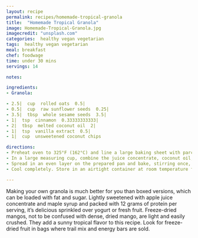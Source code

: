 ```yaml
---
layout: recipe
permalink: recipes/homemade-tropical-granola
title:  "Homemade Tropical Granola"
image: Homemade-Tropical-Granola.jpg
imagecredit: "unsplash.com"
categories:  healthy vegan vegetarian
tags:  healthy vegan vegetarian
meal: breakfast
chef: foodwage
time: under 30 mins
servings: 14

notes:

ingredients:
- Granola:

- 2.5|  cup  rolled oats  0.5|
- 0.5|  cup  raw sunflower seeds  0.25|
- 3.5|  tbsp  whole sesame seeds  3.5|
- 1|  tsp  cinnamon  0.33333333333|
- 2|  tbsp  melted coconut oil  2|
- 1|  tsp  vanilla extract  0.5|
- 1|  cup  unsweetened coconut chips

directions:
- Preheat oven to 325°F (162°C) and line a large baking sheet with parchment paper. Combine the oats, nuts, seeds and cinnamon in a large bowl.
- In a large measuring cup, combine the juice concentrate, coconut oil, maple syrup and vanilla and whisk until incorporated. Pour over the oat mixture and stir until thoroughly coated.
- Spread in an even layer on the prepared pan and bake, stirring once, until golden brown, 20 minutes. Remove from the oven, add the mango and coconut, and stir to combine.
- Cool completely. Store in an airtight container at room temperature for up to 2 weeks.

---
```


Making your own granola is much better for you than boxed versions, which can be loaded with fat and sugar. Lightly sweetened with apple juice concentrate and maple syrup and packed with 12 grams of protein per serving, it’s delicious sprinkled over yogurt or fresh fruit. Freeze-dried mangos, not to be confused with dense, dried mango, are light and easily crushed. They add a sunny tropical flavor to this recipe. Look for freeze-dried fruit in bags where trail mix and energy bars are sold.